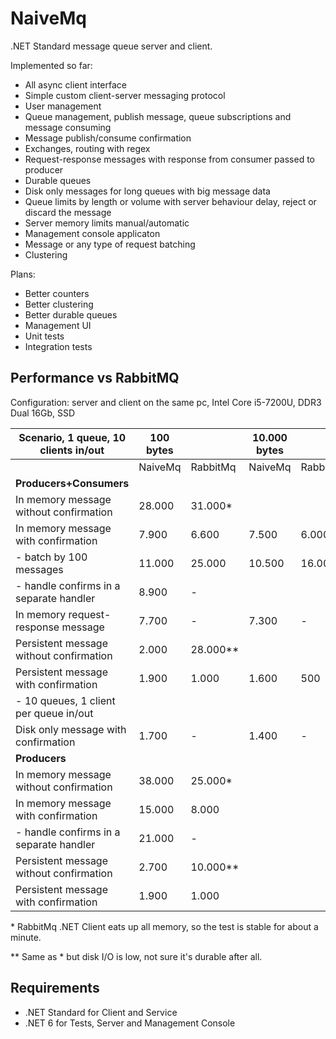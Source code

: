 NaiveMq
=======

.NET Standard message queue server and client.

Implemented so far:
+ All async client interface
+ Simple custom client-server messaging protocol
+ User management
+ Queue management, publish message, queue subscriptions and message consuming
+ Message publish/consume confirmation
+ Exchanges, routing with regex
+ Request-response messages with response from consumer passed to producer
+ Durable queues
+ Disk only messages for long queues with big message data
+ Queue limits by length or volume with server behaviour delay, reject or discard the message
+ Server memory limits manual/automatic
+ Management console applicaton
+ Message or any type of request batching
+ Clustering

Plans:
+ Better counters
+ Better clustering
+ Better durable queues
+ Management UI
+ Unit tests
+ Integration tests

Performance vs RabbitMQ
-----------------------
Configuration: server and client on the same pc, Intel Core i5-7200U, DDR3 Dual 16Gb, SSD

| Scenario, 1 queue, 10 clients in/out     | 100 bytes |           | 10.000 bytes |              | 1.000.000 bytes |                 |
|------------------------------------------|-----------|-----------|--------------|--------------|-----------------|-----------------|
|                                          | NaiveMq   | RabbitMq  | NaiveMq      | RabbitMq     | NaiveMq         | RabbitMq        |
| **Producers+Consumers**                  |           |           |              |              |                 |                 |
| In memory message without confirmation   | 28.000    | 31.000*   |              |              |                 |                 |
| In memory message with confirmation      |  7.900    |  6.600    |  7.500       |  6.000       |  700            |  550            |
| - batch by 100 messages                  | 11.000    | 25.000    | 10.500       | 16.000       |                 |                 |
| - handle confirms in a separate handler  |  8.900    |      -    |              |              |                 |                 |
| In memory request-response message       |  7.700    |      -    |  7.300       |      -       |  690            |    -            |
| Persistent message without confirmation  |  2.000    | 28.000**  |              |              |                 |                 |
| Persistent message with confirmation     |  1.900    |  1.000    |  1.600       |    500       |  510            |  130            |
| - 10 queues, 1 client per queue in/out   |           |           |              |              |                 |                 |
| Disk only message with confirmation      |  1.700    |      -    |  1.400       |      -       |  470            |    -            |
| **Producers**                            |           |           |              |              |                 |                 |
| In memory message without confirmation   | 38.000    | 25.000*   |              |              |                 |                 |
| In memory message with confirmation      | 15.000    |  8.000    |              |              |                 |                 |
| - handle confirms in a separate handler  | 21.000    |      -    |              |              |                 |                 |
| Persistent message without confirmation  |  2.700    | 10.000**  |              |              |                 |                 |
| Persistent message with confirmation     |  1.900    |  1.000    |              |              |                 |                 |

\* RabbitMq .NET Client eats up all memory, so the test is stable for about a minute.

\*\* Same as * but disk I/O is low, not sure it's durable after all.

Requirements
--------------
+ .NET Standard for Client and Service
+ .NET 6 for Tests, Server and Management Console
